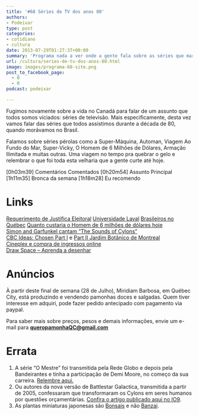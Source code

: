 ```yaml
---
title: '#68 Séries de TV dos anos 80'
authors:
- Podeixar
type: post
categories:
- cotidiano
- cultura
date: 2013-07-29T01:27:37+00:00
summary: 'Programa nada a ver onde a gente fala sobre as séries que marcaram a nossa infância e que ainda hoje insistimos em dizer que são legais mesmo com efeitos especiais que a gente pode fazer com papel alumínio e isopor, com orçamento que daria pra comprar um pizza pra 8 pessoas. '
url: /cultura/series-de-tv-dos-anos-80.html
image: images/programa-68-site.png
post_to_facebook_page:
  - 0
  - 0
podcast: podeixar

---
```

Fugimos novamente sobre a vida no Canadá para falar de um assunto que todos somos viciados: séries de televisão. Mais especificamente, desta vez vamos falar das séries que todos assistimos durante a década de 80, quando morávamos no Brasil.

Falamos sobre séries pérolas como a Super-Máquina, Automan, Viagem Ao Fundo do Mar, Super-Vicky, O Homem de 6 Milhões de Dólares, Armação Ilimitada e muitas outras. Uma viagem no tempo pra quebrar o gelo e relembrar o que foi toda esta velharia que a gente curte até hoje.

[0h03m39] Comentários Comentados
[0h20m54] Assunto Principal
[1h11m35] Bronca da semana
[1h18m28] Eu recomendo

# Links

<a href="http://www.tse.jus.br/eleitor/justificativa-eleitoral/requerimento-de-justificativa-eleitoral-pos-eleicao" target="_blank">Requerimento de Justifica Eleitoral</a>
<a href="http://www.ulaval.ca" target="_blank">Universidade Laval</a>
<a href="http://www.youtube.com/watch?v=NapHsQ6IhVw" target="_blank">Brasileiros no Québec</a>
<a href="http://money.cnn.com/galleries/2008/pf/0805/gallery.inflation_pop_culture/index.html" target="_blank">Quanto custaria o Homem de 6 milhões de dólares hoje<br /> </a><a href="http://www.youtube.com/watch?v=iMUezhpuEoE" target="_blank">Simon and Garfunkel cantam &#8220;The Sounds of Cylons&#8221;<br /> </a><a href="http://www.cbc.ca/ideas/episodes/2013/06/12/the-chosen-part-1/" target="_blank">CBC Ideas: Chosen Part I</a> e [Part II
][1] <a href="http://espacepourlavie.ca/en/botanical-garden" target="_blank">Jardim Botânico de Montreal<br /> </a><a href="http://www.cineplex.com/" target="_blank">Cineplex e compra de ingressos online<br /> </a><a href="http://www.drawspace.com/" target="_blank">Draw Space &#8211; Aprenda a desenhar</a>



# Anúncios

À partir deste final de semana (28 de Julho), Miridiam Barbosa, em Québec City, está produzindo e vendendo pamonhas doces e salgadas. Quem tiver interesse em adquiri, pode fazer pedido antecipado com pagamento via paypal.

<div>
  <div>
    Para saber mais sobre preços, pesos e demais informações, envie um e-mail para <b><a href="mailto:queropamonhaQC@gmail.com" target="_blank">queropamonhaQC@gmail.com</a></b>
  </div>
</div>

# Errata

  1. A série &#8220;O Mestre&#8221; foi transmitida pela Rede Globo e depois pela Bandeirantes e tinha a participação de Demi Moore, no começo da sua carreira. [Relembre aqui.][2]
  2. Ou autores da nova versão de Battlestar Galactica, transmitida a partir de 2005, confessaram que transformaram os Cylons em seres humanos por questões orçamentárias. <a href="http://io9.com/battlestar-galacticas-humanoid-cylons-were-a-result-of-844621846" target="_blank">Confira o artigo publicado aqui no IO9</a>.
  3. As plantas miniaturas japonesas são <a href="http://en.wikipedia.org/wiki/Bonsai" target="_blank">Bonsais</a> e não <a href="http://en.wikipedia.org/wiki/Banzai_charge" target="_blank">Banzai</a>.

 [1]: http://www.cbc.ca/ideas/episodes/2013/06/19/the-chosen-part-2-1/
 [2]: https://www.youtube.com/watch?v=K3BfWFY6dmg